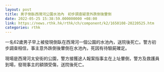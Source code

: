 ```yaml
---
layout: post
title: 男子倒臥西灣河公園水池內　初步調查疑意外跌倒後暈倒
date: 2022-05-25 15:38:59.000000000 +08:00
link: https://news.rthk.hk/rthk/ch/component/k2/1650108-20220525.htm
categories: rthk
---
```


一名62歲男子早上被發現倒臥在西灣河一個公園的水池內，送院後死亡。警方初步調查相信，事主意外跌倒後暈倒在水池內，死因有待驗屍確定。

現場是西灣河太安街的公園，警方接獲途人報案指事主在上址暈倒，警方及救護員到場，發現事主的額頭受傷，送院後死亡。
